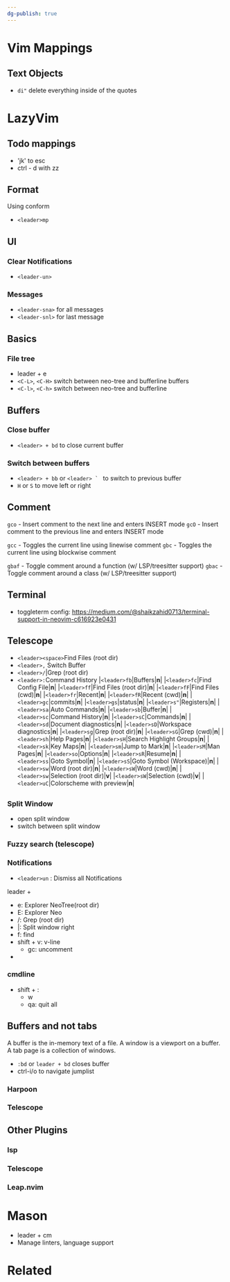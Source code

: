 ```yaml
---
dg-publish: true
---
```

# Vim Mappings

## Text Objects
 - `di"` delete everything inside of the quotes



# LazyVim
## Todo mappings
- 'jk' to esc
- ctrl - d with zz


## Format
Using conform
- `<leader>mp`
## UI
### Clear Notifications
- `<leader-un>`

### Messages
 - `<leader-sna>` for all messages
 - `<leader-snl>` for last message

## Basics

### File tree
- leader + e
- `<C-L>`, `<C-H>` switch between neo-tree and bufferline buffers
- `<C-l>`, `<C-h>` switch between neo-tree and bufferline

## Buffers
### Close buffer
- `<leader> + bd` to close current buffer
### Switch between buffers
- `<leader> + bb` or  ```<leader> ` ``` to switch to previous buffer
- `H` or `S` to move left or right
## Comment
`gco` - Insert comment to the next line and enters INSERT mode
`gcO` - Insert comment to the previous line and enters INSERT mode

`gcc` - Toggles the current line using linewise comment
`gbc` - Toggles the current line using blockwise comment

`gbaf` - Toggle comment around a function (w/ LSP/treesitter support)
`gbac` - Toggle comment around a class (w/ LSP/treesitter support)
## Terminal
- toggleterm config:
https://medium.com/@shaikzahid0713/terminal-support-in-neovim-c616923e0431

## Telescope

- `<leader><space>`Find Files (root dir)
- `<leader>,` Switch Buffer
- `<leader>/`|Grep (root dir)
- `<leader>:`Command History
|`<leader>fb`|Buffers|**n**|
|`<leader>fc`|Find Config File|**n**|
|`<leader>ff`|Find Files (root dir)|**n**|
|`<leader>fF`|Find Files (cwd)|**n**|
|`<leader>fr`|Recent|**n**|
|`<leader>fR`|Recent (cwd)|**n**|
|`<leader>gc`|commits|**n**|
|`<leader>gs`|status|**n**|
|`<leader>s"`|Registers|**n**|
|`<leader>sa`|Auto Commands|**n**|
|`<leader>sb`|Buffer|**n**|
|`<leader>sc`|Command History|**n**|
|`<leader>sC`|Commands|**n**|
|`<leader>sd`|Document diagnostics|**n**|
|`<leader>sD`|Workspace diagnostics|**n**|
|`<leader>sg`|Grep (root dir)|**n**|
|`<leader>sG`|Grep (cwd)|**n**|
|`<leader>sh`|Help Pages|**n**|
|`<leader>sH`|Search Highlight Groups|**n**|
|`<leader>sk`|Key Maps|**n**|
|`<leader>sm`|Jump to Mark|**n**|
|`<leader>sM`|Man Pages|**n**|
|`<leader>so`|Options|**n**|
|`<leader>sR`|Resume|**n**|
|`<leader>ss`|Goto Symbol|**n**|
|`<leader>sS`|Goto Symbol (Workspace)|**n**|
|`<leader>sw`|Word (root dir)|**n**|
|`<leader>sW`|Word (cwd)|**n**|
|`<leader>sw`|Selection (root dir)|**v**|
|`<leader>sW`|Selection (cwd)|**v**|
|`<leader>uC`|Colorscheme with preview|**n**|

##

### Split Window
- open split window
- switch between split window

### Fuzzy search (telescope)

### Notifications
- `<leader>un` :	Dismiss all Notifications	

leader + 
- e: Explorer NeoTree(root dir)
- E: Explorer Neo 
- /: Grep (root dir)
- |: Split window right
- f: find
- shift + v: v-line
	- gc: uncomment
- 
### cmdline
- shift + :
	- w
	- qa: quit all

## Buffers and not tabs
A buffer is the in-memory text of a file.
A window is a viewport on a buffer.
A tab page is a collection of windows.

- `:bd` or `leader + bd` closes buffer
- ctrl-i/o to navigate jumplist
### Harpoon

### Telescope
## Other Plugins
### lsp

### Telescope


### Leap.nvim



# Mason
- leader + cm
- Manage linters, language support
# Related
